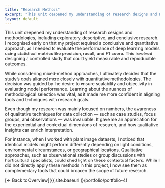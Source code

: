 ```yaml
---
title: "Research Methods"
excerpt: "This unit deepened my understanding of research designs and methodologies, including exploratory, descriptive, and concl..."
layout: default
---
```


This unit deepened my understanding of research designs and methodologies, including exploratory, descriptive, and conclusive research. I recognised early on that my project required a conclusive and quantitative approach, as I needed to evaluate the performance of deep learning models using statistical metrics like precision, recall, and F1-score. This involved designing a controlled study that could yield measurable and reproducible outcomes.

While considering mixed-method approaches, I ultimately decided that the study’s goals aligned more closely with quantitative methodologies. The decision was guided by the desire to ensure scalability and objectivity in evaluating model performance. Learning about the nuances of methodological selection was vital, as it made me more confident in aligning tools and techniques with research goals.

Even though my research was mainly focused on numbers, the awareness of qualitative techniques for data collection — such as case studies, focus groups, and observations — was invaluable. It gave me an appreciation for the experiential and contextual dimensions of research, and how qualitative insights can enrich interpretation.

For instance, when I worked with plant image datasets, I noticed that identical models might perform differently depending on light conditions, environmental circumstances, or geographical locations. Qualitative approaches, such as observational studies or group discussions with horticultural specialists, could shed light on these contextual factors. While I did not directly apply these methods in this project, I now see them as complementary tools that could broaden the scope of future research.

[← Back to Overview]({{ site.baseurl }}/portfolio/portfolio-4)
